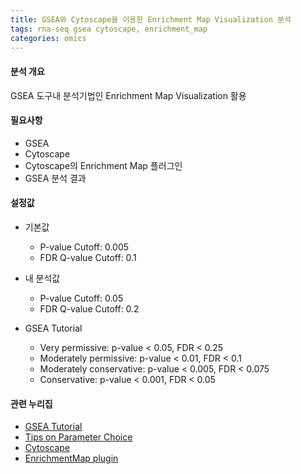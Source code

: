 ```yaml
---
title: GSEA와 Cytoscape을 이용한 Enrichment Map Visualization 분석
tags: rna-seq gsea cytoscape, enrichment_map
categories: omics
---
```

#### 분석 개요
GSEA 도구내 분석기법인 Enrichment Map Visualization 활용

#### 필요사항
* GSEA
* Cytoscape
* Cytoscape의 Enrichment Map 플러그인
* GSEA 분석 결과

#### 설정값
* 기본값
    - P-value Cutoff: 0.005
    - FDR Q-value Cutoff: 0.1
* 내 분석값
    - P-value Cutoff: 0.05
    - FDR Q-value Cutoff: 0.2
    
* GSEA Tutorial    
    - Very permissive: p-value < 0.05, FDR < 0.25
    - Moderately permissive: p-value < 0.01, FDR < 0.1
    - Moderately conservative: p-value < 0.005, FDR < 0.075
    - Conservative: p-value < 0.001, FDR < 0.05    

#### 관련 누리집
- [GSEA Tutorial](https://enrichmentmap.readthedocs.io/en/docs-2.2/Tutorials.html)
- [Tips on Parameter Choice](https://enrichmentmap.readthedocs.io/en/docs-2.2/Parameters.html#parameters)
- [Cytoscape](https://cytoscape.org/)
- [EnrichmentMap plugin](http://apps.cytoscape.org/apps/enrichmentmap)